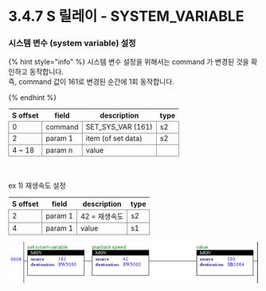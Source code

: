 ﻿# 3.4.7 S 릴레이 - SYSTEM_VARIABLE

<style type="text/css">
table  {border-collapse:collapse;}
td {border-color:gray;border-style:solid;border-width:1px;}
.grayed {background-color:lightgray;}
</style>


### 시스템 변수 (system variable) 설정

{% hint style="info" %}
시스템 변수 설정을 위해서는 command 가 변경된 것을 확인하고 동작합니다. <br>
즉, command 값이 161로 변경된 순간에 1회 동작합니다.  

{% endhint %}

<table class="tg">
<thead>
	<tr>
		<th>S offset</th>
		<th>field</th>
		<th>description</th>
		<th>type</th>
	</tr>
</thead>

<tbody>
	<tr>
		<td>0</td>
		<td>command</td>
		<td>SET_SYS_VAR (161)</td>
		<td>s2</td>
	</tr>
	<tr>
		<td>2</td>
		<td>param 1</td>
		<td>item (of set data)</td>
		<td>s2</td>
	</tr>
	<tr>
		<td>4 ~ 18</td>
		<td>param n</td>
		<td>value</td>
		<td></td>
	</tr>
</tbody>
</table>

<br>
<br>
ex 1) 재생속도 설정
<table class="tg">
<thead>
	<tr>
		<th>S offset</th>
		<th>field</th>
		<th>description</th>
		<th>type</th>
	</tr>
</thead>
<tbody>
	<tr>
		<td>2</td>
		<td>param 1</td>
		<td>42 = 재생속도</td>
		<td>s2</td>
	</tr>
	<tr>
		<td>4</td>
		<td>param 1</td>
		<td>value</td>
		<td>s1</td>
	</tr>
</tbody>
</table>

![](../../_assets/playback_speed.png)
